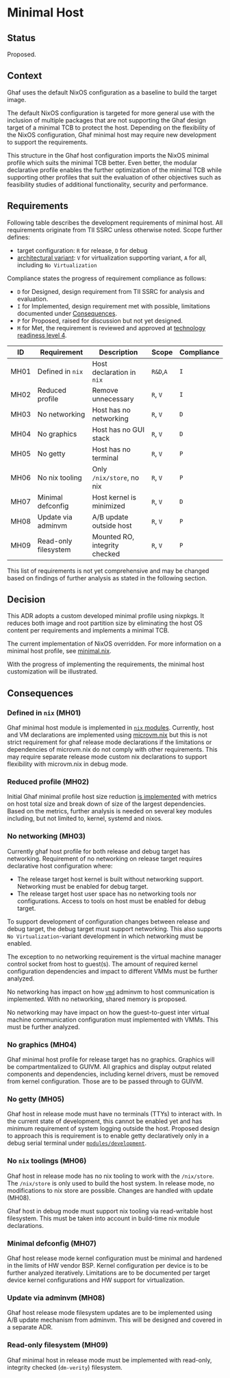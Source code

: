 <!--
    Copyright 2022-2023 TII (SSRC) and the Ghaf contributors
    SPDX-License-Identifier: CC-BY-SA-4.0
-->

# Minimal Host

## Status

Proposed.

## Context

Ghaf uses the default NixOS configuration as a baseline to build the target image.

The default NixOS configuration is targeted for more general use with the inclusion of multiple packages that are not supporting the Ghaf design target of a minimal TCB to protect the host. Depending on the flexibility of the NixOS configuration, Ghaf minimal host may require new development to support the requirements.


This structure in the Ghaf host configuration imports the NixOS minimal profile which suits the minimal TCB better. Even better, the modular declarative profile enables the further optimization of the minimal TCB while supporting other profiles that suit the evaluation of other objectives such as feasibility studies of additional functionality,
security and performance.

## Requirements

Following table describes the development requirements of minimal host. All requirements originate from TII SSRC unless otherwise noted. Scope further defines:

* target configuration: `R` for release, `D` for debug
* [architectural variant](https://tiiuae.github.io/ghaf/architecture/variants.html): `V` for
 virtualization supporting variant, `A` for all, including `No Virtualization`

Compliance states the progress of requirement compliance as follows:

* `D` for Designed, design requirement from TII SSRC for analysis and evaluation.
* `I` for Implemented, design requirement met with possible, limitations documented
under [Consequences](#consequences).
* `P` for Proposed, raised for discussion but not yet designed.
* `M` for Met, the requirement is reviewed and approved at [technology readiness level 4](https://en.wikipedia.org/wiki/Technology_readiness_level).


| ID   | Requirement       | Description                | Scope    | Compliance |
|------|-------------------|----------------------------|----------|--------|
| MH01 | Defined in `nix`  | Host declaration in `nix`  | `R&D`,`A`| `I`    |
| MH02 | Reduced profile   | Remove unnecessary         | `R`, `V` | `I`    |
| MH03 | No networking     | Host has no networking     | `R`, `V` | `D`    |
| MH04 | No graphics       | Host has no GUI stack      | `R`, `V` | `D`    |
| MH05 | No getty          | Host has no terminal       | `R`, `V` | `P`    |
| MH06 | No nix tooling    | Only `/nix/store`, no nix  | `R`, `V` | `P`    |
| MH07 | Minimal defconfig | Host kernel is minimized   | `R`, `V` | `D`    |
| MH08 | Update via adminvm | A/B update outside host   | `R`, `V` | `P`    |
| MH09 | Read-only filesystem | Mounted RO, integrity checked | `R`, `V` |`P `|

This list of requirements is not yet comprehensive and may be changed based on findings of further analysis as stated in the following section.

## Decision

This ADR adopts a custom developed minimal profile using nixpkgs. It reduces both image and root partition size by eliminating the host OS content per requirements and implements a minimal TCB.

The current implementation of NixOS overridden. For more information on a minimal host profile, see [minimal.nix](https://github.com/tiiuae/ghaf/blob/main/modules/host/minimal.nix).

With the progress of implementing the requirements, the minimal host customization will be illustrated.

## Consequences

### Defined in `nix` (MH01)

Ghaf minimal host module is implemented in [`nix` modules](https://github.com/tiiuae/ghaf/tree/main/modules/host).
Currently, host and VM declarations are implemented using [microvm.nix](https://github.com/tiiuae/ghaf/blob/main/modules/host/microvm.nix) but this is not strict requirement for ghaf release mode declarations if the limitations or dependencies of microvm.nix do not comply with other requirements. This may require separate release mode custom nix declarations to support flexibility with microvm.nix in debug mode.

### Reduced profile (MH02)

Initial Ghaf minimal profile host size reduction [is implemented](https://github.com/tiiuae/ghaf/pull/95) with metrics on host total size and break down of size of the largest dependencies. Based on the metrics, further analysis is needed on several key modules including, but not limited to, kernel, systemd and nixos.

### No networking (MH03)

Currently ghaf host profile for both release and debug target has networking. Requirement of no networking on release target requires declarative host configuration where:
- The release target host kernel is built without networking support. Networking must be enabled for debug target.
- The release target host user space has no networking tools nor configurations. Access to tools on host must be enabled for debug target.

To support development of configuration changes between release and debug target, the debug target must support networking. This also supports `No Virtualization`-variant development in which networking must be enabled.

The exception to no networking requirement is the virtual machine manager control socket from host to guest(s). The amount of required kernel configuration dependencies and impact to different VMMs must be further analyzed.

No networking has impact on how [`vmd`](https://github.com/tiiuae/vmd/blob/main/doc/design.md) adminvm to host communication is implemented. With no networking, shared memory is proposed.

No networking may have impact on how the guest-to-guest inter virtual machine communication configuration must implemented with VMMs. This must be further analyzed.

### No graphics (MH04)

Ghaf minimal host profile for release target has no graphics. Graphics will be compartmentalized to GUIVM.
All graphics and display output related components and dependencies, including kernel drivers, must be removed from kernel configuration. Those are to be passed through to GUIVM.

### No getty (MH05)

Ghaf host in release mode must have no terminals (TTYs) to interact with. In the current state of development, this cannot be enabled yet and has minimum requirement of system logging outside the host. Proposed design to approach this is requirement is to enable getty declaratively only in a debug serial terminal under [`modules/development`](https://github.com/tiiuae/ghaf/tree/main/modules/development).

### No `nix` toolings (MH06)

Ghaf host in release mode has no nix tooling to work with the `/nix/store`. The `/nix/store` is only used to build the host system. In release mode, no modifications to nix store are possible. Changes are handled with update (MH08).

Ghaf host in debug mode must support nix tooling via read-writable host filesystem. This must be taken into account in build-time nix module declarations.

### Minimal defconfig (MH07)

Ghaf host release mode kernel configuration must be minimal and hardened in the limits of HW vendor BSP. Kernel configuration per device is to be further analyzed iteratively. Limitations are to be documented per target device kernel configurations and HW support for virtualization.

### Update via adminvm (MH08)

Ghaf host release mode filesystem updates are to be implemented using A/B update mechanism from adminvm. This will be designed and covered in a separate ADR.

### Read-only filesystem (MH09)

Ghaf minimal host in release mode must be implemented with read-only, integrity checked (`dm-verity`) filesystem. 
